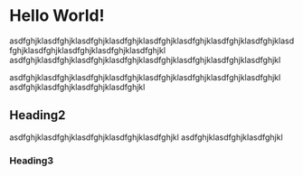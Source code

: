 # Hello World!

asdfghjklasdfghjklasdfghjklasdfghjklasdfghjklasdfghjklasdfghjklasdfghjklasdfghjklasdfghjklasdfghjklasdfghjklasdfghjkl
asdfghjklasdfghjklasdfghjklasdfghjklasdfghjklasdfghjklasdfghjklasdfghjkl

asdfghjklasdfghjklasdfghjklasdfghjklasdfghjklasdfghjklasdfghjklasdfghjkl
asdfghjklasdfghjklasdfghjklasdfghjkl

## Heading2

asdfghjklasdfghjklasdfghjklasdfghjklasdfghjkl
asdfghjklasdfghjklasdfghjkl

### Heading3

